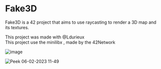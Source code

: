 # Fake3D
Fake3D is a 42 project that aims to use raycasting to render a 3D map and its textures.

This project was made with @Ldurieux <br>
This project use the minilibx , made by the 42Network

![image](https://user-images.githubusercontent.com/53791307/216951377-fbd8b93c-6a28-462d-9015-ae695564e9c8.png)

![Peek 06-02-2023 11-49](https://user-images.githubusercontent.com/53791307/216952831-896a95c7-cf01-4b99-81f4-7edaa650073b.gif)
